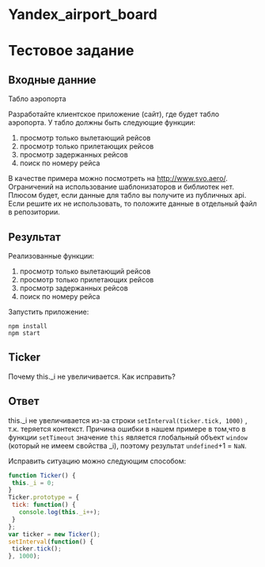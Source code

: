 # Yandex_airport_board

# Тестовое задание

## Входные данние

Табло аэропорта

Разработайте клиентское приложение (сайт), где будет табло аэропорта. У табло должны быть следующие функции:
1. просмотр только вылетающий рейсов
2. просмотр только прилетающих рейсов
3. просмотр задержанных рейсов
4. поиск по номеру рейса

В качестве примера можно посмотреть на http://www.svo.aero/. Ограничений на использование шаблонизаторов и библиотек нет. Плюсом будет, если данные для табло вы получите из публичных api. Если решите их не использовать, то положите данные в отдельный файл в репозитории.

## Результат

Реализованные функции:
1. просмотр только вылетающий рейсов
2. просмотр только прилетающих рейсов
3. просмотр задержанных рейсов
4. поиск по номеру рейса

Запустить приложение:

```
npm install
npm start
```
## Ticker

Почему this.\_i не увеличивается. Как исправить?

## Ответ

this.\_i не увеличивается из-за строки ```setInterval(ticker.tick, 1000)``` , т.к. теряется контекст. 
Причина ошибки в нашем примере в том,что в функции ```setTimeout``` значение ```this``` является глобальный объект `window` (который не имеем свойства _i), поэтому результат `undefined`+1 = `NaN`.

Исправить ситуацию можно следующим способом:

```javascript
function Ticker() {
 this._i = 0;
}
Ticker.prototype = {
 tick: function() {
   console.log(this._i++);
 }
};
var ticker = new Ticker();
setInterval(function() {
 ticker.tick();
}, 1000);
```
